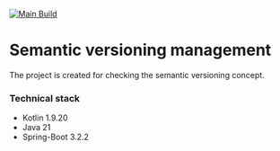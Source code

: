 [![Main Build](https://github.com/klingsbo/semver-mgmt/actions/workflows/main-build.yaml/badge.svg)](https://github.com/klingsbo/semver-mgmt/actions/workflows/main-build.yaml)

# Semantic versioning management

The project is created for checking the semantic versioning concept.

### Technical stack

- Kotlin 1.9.20
- Java 21
- Spring-Boot 3.2.2